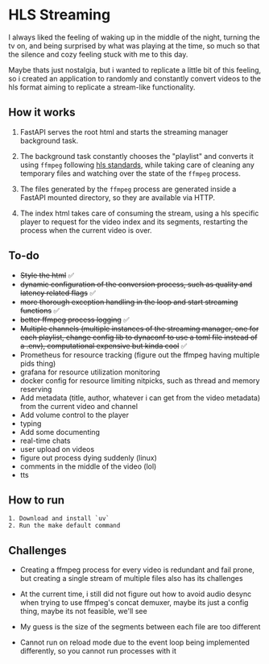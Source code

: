# HLS Streaming

I always liked the feeling of waking up in the middle of the night, turning the tv on, and being surprised by what was playing at the time, so much so that the silence and cozy feeling stuck with me to this day.

Maybe thats just nostalgia, but i wanted to replicate a little bit of this feeling, so i created an application to randomly and constantly convert videos to the hls format aiming to replicate a stream-like functionality.

## How it works

1. FastAPI serves the root html and starts the streaming manager background task.

2. The background task constantly chooses the "playlist" and converts it using `ffmpeg` following [hls standards](https://en.wikipedia.org/wiki/HTTP_Live_Streaming), while taking care of cleaning any temporary files and watching over the state of the `ffmpeg` process.

3. The files generated by the `ffmpeg` process are generated inside a FastAPI mounted directory, so they are available via HTTP.

4. The index html takes care of consuming the stream, using a hls specific player to request for the video index and its segments, restarting the process when the current video is over.

## To-do

- ~~Style the html~~ ✅
- ~~dynamic configuration of the conversion process, such as quality and latency related flags~~ ✅
- ~~more thorough exception handling in the loop and start streaming functions~~ ✅
- ~~better ffmpeg process logging~~ ✅
- ~~Multiple channels (multiple instances of the streaming manager, one for each playlist, change config lib to dynaconf to use a toml file instead of a .env), computational expensive but kinda cool~~ ✅
- Prometheus for resource tracking (figure out the ffmpeg having multiple pids thing)
- grafana for resource utilization monitoring
- docker config for resource limiting nitpicks, such as thread and memory reserving
- Add metadata (title, author, whatever i can get from the video metadata) from the current video and channel
- Add volume control to the player
- typing
- Add some documenting
- real-time chats
- user upload on videos
- figure out process dying suddenly (linux)
- comments in the middle of the video (lol)
- tts

## How to run

    1. Download and install `uv`
    2. Run the make default command

## Challenges

- Creating a ffmpeg process for every video is redundant and fail prone, but creating a single stream of multiple files also has its challenges

- At the current time, i still did not figure out how to avoid audio desync when trying to use ffmpeg's concat demuxer, maybe its just a config thing, maybe its not feasible, we'll see

- My guess is the size of the segments between each file are too different

- Cannot run on reload mode due to the event loop being implemented differently, so you cannot run processes with it
